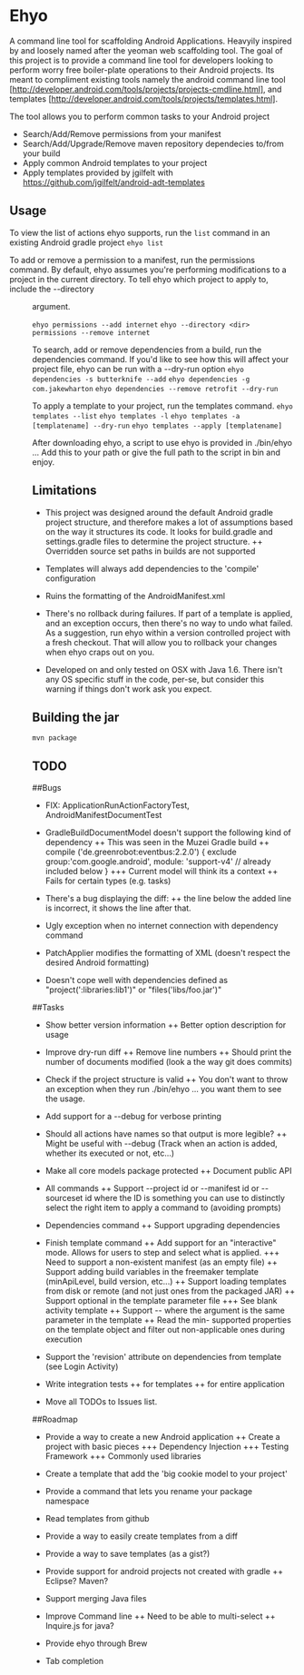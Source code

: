 Ehyo
====
A command line tool for scaffolding Android Applications. Heavyily inspired by and loosely named after the yeoman web scaffolding tool. The goal of this project is to provide a command line tool for developers looking to perform worry free boiler-plate operations to their Android projects. Its meant to compliment existing tools namely the android command line tool [http://developer.android.com/tools/projects/projects-cmdline.html], and templates [http://developer.android.com/tools/projects/templates.html].

The tool allows you to perform common tasks to your Android project
+ Search/Add/Remove permissions from your manifest
+ Search/Add/Upgrade/Remove maven repository dependecies to/from your build
+ Apply common Android templates to your project
+ Apply templates provided by jgilfelt with https://github.com/jgilfelt/android-adt-templates

Usage
-----
To view the list of actions ehyo supports, run the `list` command in an existing Android gradle project
`ehyo list`

To add or remove a permission to a manifest, run the permissions command. By default, ehyo assumes you're performing modifications to a project in the current directory. To tell ehyo which project to apply to, include the --directory <dir> argument.

`ehyo permissions --add internet`
`ehyo --directory <dir> permissions --remove internet`

To search, add or remove dependencies from a build, run the dependencies command. If you'd like to see how this will affect your project file, ehyo can be run with a --dry-run option 
`ehyo dependencies -s butterknife --add`
`ehyo dependencies -g com.jakewharton`
`ehyo dependencies --remove retrofit --dry-run`

To apply a template to your project, run the templates command.
`ehyo templates --list`
`ehyo templates -l`
`ehyo templates -a [templatename] --dry-run`
`ehyo templates --apply [templatename]`

After downloading ehyo, a script to use ehyo is provided in ./bin/ehyo ... Add this to your path or give the full path to the script in bin and enjoy.

Limitations
-----------
+ This project was designed around the default Android gradle project structure, and therefore makes a lot of assumptions based on the way it structures its code. It looks for build.gradle and settings.gradle files to determine the project structure.
++ Overridden source set paths in builds are not supported

+ Templates will always add dependencies to the 'compile' configuration

+ Ruins the formatting of the AndroidManifest.xml

+ There's no rollback during failures. If part of a template is applied, and an exception occurs, then there's no way to undo what failed. As a suggestion, run ehyo within a version controlled project with a fresh checkout. That will allow you to rollback your changes when ehyo craps out on you.

+ Developed on and only tested on OSX with Java 1.6. There isn't any OS specific stuff in the code, per-se, but consider this warning if things don't work ask you expect.

Building the jar
----------------
`mvn package`

TODO
----
##Bugs
+ FIX: ApplicationRunActionFactoryTest, AndroidManifestDocumentTest

+ GradleBuildDocumentModel doesn't support the following kind of dependency
++ This was seen in the Muzei Gradle build
++ compile ('de.greenrobot:eventbus:2.2.0') { exclude group:'com.google.android', module: 'support-v4' // already included below }
+++ Current model will think its a context
++ Fails for certain types (e.g. tasks)

+ There's a bug displaying the diff: 
++ the line below the added line is incorrect, it shows the line after that.

+ Ugly exception when no internet connection with dependency command

+ PatchApplier modifies the formatting of XML (doesn't respect the desired Android formatting)

+ Doesn't cope well with dependencies defined as "project(':libraries:lib1')" or "files('libs/foo.jar')"

##Tasks
+ Show better version information
++ Better option description for usage

+ Improve dry-run diff
++ Remove line numbers
++ Should print the number of documents modified (look a the way git does commits)

+ Check if the project structure is valid
++ You don't want to throw an exception when they run ./bin/ehyo ... you want them to see the usage. 

+ Add support for a --debug for verbose printing

+ Should all actions have names so that output is more legible?
++ Might be useful with --debug (Track when an action is added, whether its executed or not, etc...)

+ Make all core models package protected
++ Document public API

+ All commands
++ Support --project id or --manifest id or --sourceset id where the ID is something you can use to distinctly select the right item to apply a command to (avoiding prompts)

+ Dependencies command
++ Support upgrading dependencies

+ Finish template command
++ Add support for an "interactive" mode. Allows for users to step and select what is applied.
+++ Need to support a non-existent manifest (as an empty file)
++ Support adding build variables in the freemaker template (minApiLevel, build version, etc...)
++ Support loading templates from disk or remote (and not just ones from the packaged JAR)
++ Support optional in the template parameter file
+++ See blank activity template
++ Support --<parameter> where the argument is the same parameter in the template
++ Read the min- supported properties on the template object and filter out non-applicable ones during execution
+ Support the 'revision' attribute on dependencies from template (see Login Activity)

+ Write integration tests 
++ for templates
++ for entire application

+ Move all TODOs to Issues list.

##Roadmap
+ Provide a way to create a new Android application
++ Create a project with basic pieces
+++ Dependency Injection
+++ Testing Framework
+++ Commonly used libraries

+ Create a template that add the 'big cookie model to your project'

+ Provide a command that lets you rename your package namespace

+ Read templates from github

+ Provide a way to easily create templates from a diff

+ Provide a way to save templates (as a gist?)

+ Provide support for android projects not created with gradle
++ Eclipse? Maven?

+ Support merging Java files

+ Improve Command line
++ Need to be able to multi-select
++ Inquire.js for java?

+ Provide ehyo through Brew

+ Tab completion
